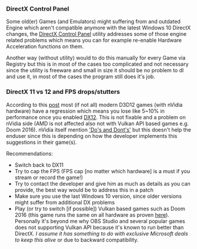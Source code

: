 ### DirectX Control Panel

Some old(er) Games (and Emulators) might suffering from and outdated Engine which aren't compatible anymore with the latest Windows 10 DirectX changes, the [DirectX Control Panel](http://www.sephiroth-j.de/1/downloads/diverses.php#windows_dxcpl) utility addresses some of those engine related problems which means you can for example re-enable Hardware Acceleration functions on them. 

Another way (without utility) would to do this manually for every Game via Registry but this is in most of the cases too complicated and not necessary since the utility is freeware and small in size it should be no problem to dl and use it, in most of the cases the program still does it's job.


### DirectX 11 vs 12 and FPS drops/stutters

According to this [post](https://linustechtips.com/main/topic/564099-fresh-problems-for-nvidia-users-running-directx-12/) most (if not all) modern D3D12 games (with nVidia hardware) have a regression which means you lose like 5~10% in performance once you enabled [DX12](https://www.extremetech.com/extreme/207598-demystifying-directx-12-support-what-amd-intel-and-nvidia-do-and-dont-deliver). This is not fixable and a problem on nVidia side (AMD is not affected also not with Vulkan API based games e.g. Doom 2016). nVidia itself mention ['Do's and Dont's'](https://developer.nvidia.com/dx12-dos-and-donts) but this doesn't help the enduser since this is depending on how the developer implements this suggestions in their game(s). 

Recommendations:
- Switch back to DX11
- Try to cap the FPS (FPS cap [no matter which hardware] is a must if you stream or record the game!)
- Try to contact the developer and give him as much as details as you can provide, the best way would be to address this in a patch
- Make sure you use the last Windows 10 version, since older versions might suffer from additional DX problems
- Play (or try to switch [if possible]) Vulkan based games such as Doom 2016 (this game runs the same on all hardware as proven [here](https://www.youtube.com/watch?v=1hnI6KGTfjI)). Personally it's beyond me why OBS Studio and several popular games does not supporting Vulkan API because it's known to run better than DirectX. _I assume it has something to do with exclusive Microsoft deals to keep this alive_ or due to backward compatibility.
